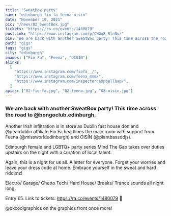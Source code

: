 ```yaml
---
title: "SweatBox party"
name: "edinburgh fio fa feena oisin"
date: "November 10, 2021"
pic: "/news/02_SweatBox.jpg"
tickets: "https://ra.co/events/1480079"
postLink: "https://www.instagram.com/p/CWGqB_RlnNu/"
bio: "We are back with another SweatBox party! This time across the road to @bongoclub.edinburgh"
path: "gigs"
tags: "gigs"
city: "edinburgh"
anames: ["Fio Fa", "Feena", "OISÍN"]
alinks:
  [
    "https://www.instagram.com/fiofa__/",
    "https://www.instagram.com/feena_mmm/",
    "https://www.instagram.com/inspectorcampbellbap/",
  ]
apics: ["02-fio-fa.jpg", "02-feena.jpg", "08-oisin.jpg"]
---
```


### We are back with another SweatBox party! This time across the road to @bongoclub.edinburgh.

Another Irish infiltration is in store as Dublin fast house don and @peardublin affiliate Fio Fa headlines the main room with support from Feena (@missworldedinburgh) and OISÍN (@plantbassddjs).

Edinburgh female and LGBTQ+ party series Mind The Gap takes over duties upstairs on the night with a curation of local talent.

Again, this is a night for us all. A letter for everyone. Forget your worries and leave your dress code at home. Embrace yourself in the sweat and hard riddimz!

Electro/ Garage/ Ghetto Tech/ Hard House/ Breaks/ Trance sounds all night long.

Entry £5. Link to tickets: https://ra.co/events/1480079 👹

@okcoolgraphics on the graphics front once more!
